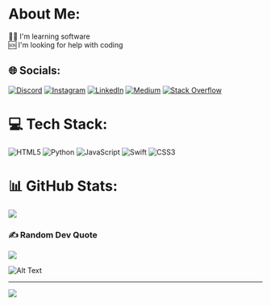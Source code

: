 # About Me:
👨‍💻 I'm learning software<br>🆘 I'm looking for help with coding


## 🌐 Socials:
[![Discord](https://img.shields.io/badge/Discord-%237289DA.svg?logo=discord&logoColor=white)](https://discord.gg/ylmzfurkan#2991) [![Instagram](https://img.shields.io/badge/Instagram-%23E4405F.svg?logo=Instagram&logoColor=white)](https://instagram.com/frknylmz.py) [![LinkedIn](https://img.shields.io/badge/LinkedIn-%230077B5.svg?logo=linkedin&logoColor=white)](https://linkedin.com/in/ylmzfurkan) [![Medium](https://img.shields.io/badge/Medium-12100E?logo=medium&logoColor=white)](https://medium.com/@@ylmzfurkan) [![Stack Overflow](https://img.shields.io/badge/-Stackoverflow-FE7A16?logo=stack-overflow&logoColor=white)](https://stackoverflow.com/users/ylzmfurkan) 

# 💻 Tech Stack:
![HTML5](https://img.shields.io/badge/html5-%23E34F26.svg?style=plastic&logo=html5&logoColor=white) ![Python](https://img.shields.io/badge/python-3670A0?style=plastic&logo=python&logoColor=ffdd54) ![JavaScript](https://img.shields.io/badge/javascript-%23323330.svg?style=plastic&logo=javascript&logoColor=%23F7DF1E) ![Swift](https://img.shields.io/badge/swift-F54A2A?style=plastic&logo=swift&logoColor=white) ![CSS3](https://img.shields.io/badge/css3-%231572B6.svg?style=plastic&logo=css3&logoColor=white)
# 📊 GitHub Stats:
![](https://github-readme-stats.vercel.app/api/top-langs/?username=ylmzfurkan&theme=dark&hide_border=false&include_all_commits=true&count_private=true&layout=compact)

### ✍️ Random Dev Quote
![](https://quotes-github-readme.vercel.app/api?type=horizontal&theme=tokyonight)

![Alt Text](https://raw.githubusercontent.com/BEPb/BEPb/output/github-contribution-grid-snake.gif)

---
[![](https://visitcount.itsvg.in/api?id=ylmzfurkan&icon=2&color=0)](https://visitcount.itsvg.in)


